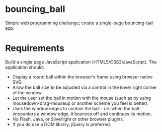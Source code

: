 # bouncing_ball
Simple web programming challenge; create a single-page bouncing-ball app.

# Requirements

Build a single page JavaScript application (HTML5/CSS3/JavaScript). The application should:

* Display a round ball within the browser’s frame using browser native SVG.
* Allow the ball size to be adjusted via a control in the lower right corner of the window.
* Let the user set the ball in motion with the mouse (such as by using mousedown-drag-mouseup or another scheme you feel is better).
* Uses the window edges to contain the ball - i.e. when the ball encounters a window edge, it bounces off and continues its motion.
* No Flash, Java, or Silverlight or other browser plugins.
* If you do use a DOM library, jQuery is preferred.

